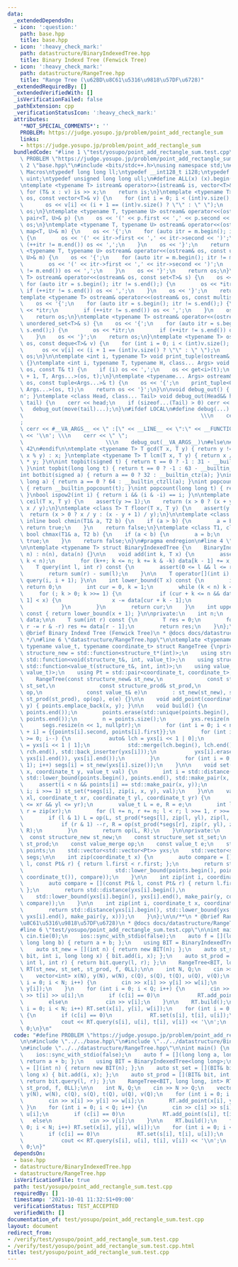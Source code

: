 ```yaml
---
data:
  _extendedDependsOn:
  - icon: ':question:'
    path: base.hpp
    title: base.hpp
  - icon: ':heavy_check_mark:'
    path: datastructure/BinaryIndexedTree.hpp
    title: Binary Indexd Tree (Fenwick Tree)
  - icon: ':heavy_check_mark:'
    path: datastructure/RangeTree.hpp
    title: "Range Tree (\u62BD\u8C61\u5316\u9818\u57DF\u6728)"
  _extendedRequiredBy: []
  _extendedVerifiedWith: []
  _isVerificationFailed: false
  _pathExtension: cpp
  _verificationStatusIcon: ':heavy_check_mark:'
  attributes:
    '*NOT_SPECIAL_COMMENTS*': ''
    PROBLEM: https://judge.yosupo.jp/problem/point_add_rectangle_sum
    links:
    - https://judge.yosupo.jp/problem/point_add_rectangle_sum
  bundledCode: "#line 1 \"test/yosupo/point_add_rectangle_sum.test.cpp\"\n#define\
    \ PROBLEM \"https://judge.yosupo.jp/problem/point_add_rectangle_sum\"\n\n#line\
    \ 2 \"base.hpp\"\n#include <bits/stdc++.h>\nusing namespace std;\n#pragma region\
    \ Macros\ntypedef long long ll;\ntypedef __int128_t i128;\ntypedef unsigned int\
    \ uint;\ntypedef unsigned long long ull;\n#define ALL(x) (x).begin(), (x).end()\n\
    \ntemplate <typename T> istream& operator>>(istream& is, vector<T>& v) {\n   \
    \ for (T& x : v) is >> x;\n    return is;\n}\ntemplate <typename T> ostream& operator<<(ostream&\
    \ os, const vector<T>& v) {\n    for (int i = 0; i < (int)v.size(); i++) {\n \
    \       os << v[i] << (i + 1 == (int)v.size() ? \"\" : \" \");\n    }\n    return\
    \ os;\n}\ntemplate <typename T, typename U> ostream& operator<<(ostream& os, const\
    \ pair<T, U>& p) {\n    os << '(' << p.first << ',' << p.second << ')';\n    return\
    \ os;\n}\ntemplate <typename T, typename U> ostream& operator<<(ostream& os, const\
    \ map<T, U>& m) {\n    os << '{';\n    for (auto itr = m.begin(); itr != m.end();)\
    \ {\n        os << '(' << itr->first << ',' << itr->second << ')';\n        if\
    \ (++itr != m.end()) os << ',';\n    }\n    os << '}';\n    return os;\n}\ntemplate\
    \ <typename T, typename U> ostream& operator<<(ostream& os, const unordered_map<T,\
    \ U>& m) {\n    os << '{';\n    for (auto itr = m.begin(); itr != m.end();) {\n\
    \        os << '(' << itr->first << ',' << itr->second << ')';\n        if (++itr\
    \ != m.end()) os << ',';\n    }\n    os << '}';\n    return os;\n}\ntemplate <typename\
    \ T> ostream& operator<<(ostream& os, const set<T>& s) {\n    os << '{';\n   \
    \ for (auto itr = s.begin(); itr != s.end();) {\n        os << *itr;\n       \
    \ if (++itr != s.end()) os << ',';\n    }\n    os << '}';\n    return os;\n}\n\
    template <typename T> ostream& operator<<(ostream& os, const multiset<T>& s) {\n\
    \    os << '{';\n    for (auto itr = s.begin(); itr != s.end();) {\n        os\
    \ << *itr;\n        if (++itr != s.end()) os << ',';\n    }\n    os << '}';\n\
    \    return os;\n}\ntemplate <typename T> ostream& operator<<(ostream& os, const\
    \ unordered_set<T>& s) {\n    os << '{';\n    for (auto itr = s.begin(); itr !=\
    \ s.end();) {\n        os << *itr;\n        if (++itr != s.end()) os << ',';\n\
    \    }\n    os << '}';\n    return os;\n}\ntemplate <typename T> ostream& operator<<(ostream&\
    \ os, const deque<T>& v) {\n    for (int i = 0; i < (int)v.size(); i++) {\n  \
    \      os << v[i] << (i + 1 == (int)v.size() ? \"\" : \" \");\n    }\n    return\
    \ os;\n}\n\ntemplate <int i, typename T> void print_tuple(ostream&, const T&)\
    \ {}\ntemplate <int i, typename T, typename H, class... Args> void print_tuple(ostream&\
    \ os, const T& t) {\n    if (i) os << ',';\n    os << get<i>(t);\n    print_tuple<i\
    \ + 1, T, Args...>(os, t);\n}\ntemplate <typename... Args> ostream& operator<<(ostream&\
    \ os, const tuple<Args...>& t) {\n    os << '{';\n    print_tuple<0, tuple<Args...>,\
    \ Args...>(os, t);\n    return os << '}';\n}\n\nvoid debug_out() { cerr << '\\\
    n'; }\ntemplate <class Head, class... Tail> void debug_out(Head&& head, Tail&&...\
    \ tail) {\n    cerr << head;\n    if (sizeof...(Tail) > 0) cerr << \", \";\n \
    \   debug_out(move(tail)...);\n}\n#ifdef LOCAL\n#define debug(...)           \
    \                                                        \\\n    cerr << \" \"\
    ;                                                                     \\\n   \
    \ cerr << #__VA_ARGS__ << \" :[\" << __LINE__ << \":\" << __FUNCTION__ << \"]\"\
    \ << '\\n'; \\\n    cerr << \" \";                                           \
    \                          \\\n    debug_out(__VA_ARGS__)\n#else\n#define debug(...)\
    \ 42\n#endif\n\ntemplate <typename T> T gcd(T x, T y) { return y != 0 ? gcd(y,\
    \ x % y) : x; }\ntemplate <typename T> T lcm(T x, T y) { return x / gcd(x, y)\
    \ * y; }\n\nint topbit(signed t) { return t == 0 ? -1 : 31 - __builtin_clz(t);\
    \ }\nint topbit(long long t) { return t == 0 ? -1 : 63 - __builtin_clzll(t); }\n\
    int botbit(signed a) { return a == 0 ? 32 : __builtin_ctz(a); }\nint botbit(long\
    \ long a) { return a == 0 ? 64 : __builtin_ctzll(a); }\nint popcount(signed t)\
    \ { return __builtin_popcount(t); }\nint popcount(long long t) { return __builtin_popcountll(t);\
    \ }\nbool ispow2(int i) { return i && (i & -i) == i; }\n\ntemplate <class T> T\
    \ ceil(T x, T y) {\n    assert(y >= 1);\n    return (x > 0 ? (x + y - 1) / y :\
    \ x / y);\n}\ntemplate <class T> T floor(T x, T y) {\n    assert(y >= 1);\n  \
    \  return (x > 0 ? x / y : (x - y + 1) / y);\n}\n\ntemplate <class T1, class T2>\
    \ inline bool chmin(T1& a, T2 b) {\n    if (a > b) {\n        a = b;\n       \
    \ return true;\n    }\n    return false;\n}\ntemplate <class T1, class T2> inline\
    \ bool chmax(T1& a, T2 b) {\n    if (a < b) {\n        a = b;\n        return\
    \ true;\n    }\n    return false;\n}\n#pragma endregion\n#line 4 \"datastructure/BinaryIndexedTree.hpp\"\
    \n\ntemplate <typename T> struct BinaryIndexedTree {\n    BinaryIndexedTree(int\
    \ n) : n(n), data(n) {}\n\n    void add(int k, T x) {\n        assert(0 <= k &&\
    \ k < n);\n        for (k++; k <= n; k += k & -k) data[k - 1] += x;\n    }\n\n\
    \    T query(int l, int r) const {\n        assert(0 <= l && l <= r && r <= n);\n\
    \        return sum(r) - sum(l);\n    }\n\n    T operator[](int i) const { return\
    \ query(i, i + 1); }\n\n    int lower_bound(T x) const {\n        if (x <= 0)\
    \ return 0;\n        int cur = 0, k = 1;\n        while (k < n) k <<= 1;\n   \
    \     for (; k > 0; k >>= 1) {\n            if (cur + k <= n && data[cur + k -\
    \ 1] < x) {\n                x -= data[cur + k - 1];\n                cur += k;\n\
    \            }\n        }\n        return cur;\n    }\n    int upper_bound(T x)\
    \ const { return lower_bound(x + 1); }\n\nprivate:\n    int n;\n    std::vector<T>\
    \ data;\n\n    T sum(int r) const {\n        T res = 0;\n        for (; r > 0;\
    \ r -= r & -r) res += data[r - 1];\n        return res;\n    }\n};\n\n/**\n *\
    \ @brief Binary Indexd Tree (Fenwick Tree)\n * @docs docs/datastructure/BinaryIndexedTree.md\n\
    \ */\n#line 6 \"datastructure/RangeTree.hpp\"\n\ntemplate <typename structure_t,\
    \ typename value_t, typename coordinate_t> struct RangeTree {\nprivate:\n    using\
    \ structure_new = std::function<structure_t*(int)>;\n    using structure_set =\
    \ std::function<void(structure_t&, int, value_t)>;\n    using structure_prod =\
    \ std::function<value_t(structure_t&, int, int)>;\n    using value_merge = std::function<value_t(value_t,\
    \ value_t)>;\n    using Pt = std::pair<coordinate_t, coordinate_t>;\n\npublic:\n\
    \    RangeTree(const structure_new& st_new,\n              const structure_set&\
    \ st_set,\n              const structure_prod& st_prod,\n              const value_merge&\
    \ op,\n              const value_t& e)\n        : st_new(st_new), st_set(st_set),\
    \ st_prod(st_prod), op(op), e(e) {}\n\n    void add_point(coordinate_t x, coordinate_t\
    \ y) { points.emplace_back(x, y); }\n\n    void build() {\n        std::sort(points.begin(),\
    \ points.end());\n        points.erase(std::unique(points.begin(), points.end()),\
    \ points.end());\n        n = points.size();\n        yxs.resize(n << 1);\n  \
    \      segs.resize(n << 1, nullptr);\n        for (int i = 0; i < n; i++) yxs[n\
    \ + i] = {{points[i].second, points[i].first}};\n        for (int i = n - 1; i\
    \ >= 0; i--) {\n            auto& lch = yxs[i << 1 | 0];\n            auto& rch\
    \ = yxs[i << 1 | 1];\n            std::merge(lch.begin(), lch.end(), rch.begin(),\
    \ rch.end(), std::back_inserter(yxs[i]));\n            yxs[i].erase(std::unique(yxs[i].begin(),\
    \ yxs[i].end()), yxs[i].end());\n        }\n        for (int i = 0; i < (n <<\
    \ 1); i++) segs[i] = st_new(yxs[i].size());\n    }\n\n    void set(coordinate_t\
    \ x, coordinate_t y, value_t val) {\n        int i = std::distance(points.begin(),\
    \ std::lower_bound(points.begin(), points.end(), std::make_pair(x, y)));\n   \
    \     assert(i < n && points[i] == std::make_pair(x, y));\n        for (i += n;\
    \ i; i >>= 1) st_set(*segs[i], zip(i, x, y), val);\n    }\n\n    value_t query(coordinate_t\
    \ xl, coordinate_t xr, coordinate_t yl, coordinate_t yr) {\n        assert(xl\
    \ <= xr && yl <= yr);\n        value_t L = e, R = e;\n        int l = zip(xl),\
    \ r = zip(xr);\n        for (l += n, r += n; l < r; l >>= 1, r >>= 1) {\n    \
    \        if (l & 1) L = op(L, st_prod(*segs[l], zip(l, yl), zip(l, yr))), l++;\n\
    \            if (r & 1) --r, R = op(st_prod(*segs[r], zip(r, yl), zip(r, yr)),\
    \ R);\n        }\n        return op(L, R);\n    }\n\nprivate:\n    int n;\n  \
    \  const structure_new st_new;\n    const structure_set st_set;\n    const structure_prod\
    \ st_prod;\n    const value_merge op;\n    const value_t e;\n    std::vector<Pt>\
    \ points;\n    std::vector<std::vector<Pt>> yxs;\n    std::vector<structure_t*>\
    \ segs;\n\n    int zip(coordinate_t x) {\n        auto compare = [](const Pt&\
    \ l, const Pt& r) { return l.first < r.first; };\n        return std::distance(points.begin(),\n\
    \                             std::lower_bound(points.begin(), points.end(), make_pair(x,\
    \ coordinate_t()), compare));\n    }\n\n    int zip(int i, coordinate_t y) {\n\
    \        auto compare = [](const Pt& l, const Pt& r) { return l.first < r.first;\
    \ };\n        return std::distance(yxs[i].begin(),\n                         \
    \    std::lower_bound(yxs[i].begin(), yxs[i].end(), make_pair(y, coordinate_t()),\
    \ compare));\n    }\n\n    int zip(int i, coordinate_t x, coordinate_t y) {\n\
    \        return std::distance(yxs[i].begin(), std::lower_bound(yxs[i].begin(),\
    \ yxs[i].end(), make_pair(y, x)));\n    }\n};\n\n/**\n * @brief Range Tree (\u62BD\
    \u8C61\u5316\u9818\u57DF\u6728)\n * @docs docs/datastructure/RangeTree.md\n */\n\
    #line 6 \"test/yosupo/point_add_rectangle_sum.test.cpp\"\n\nint main() {\n   \
    \ cin.tie(0);\n    ios::sync_with_stdio(false);\n    auto f = [](long long a,\
    \ long long b) { return a + b; };\n    using BIT = BinaryIndexedTree<long long>;\n\
    \    auto st_new = [](int n) { return new BIT(n); };\n    auto st_set = [](BIT&\
    \ bit, int i, long long x) { bit.add(i, x); };\n    auto st_prod = [](BIT& bit,\
    \ int l, int r) { return bit.query(l, r); };\n    RangeTree<BIT, long long, int>\
    \ RT(st_new, st_set, st_prod, f, 0LL);\n\n    int N, Q;\n    cin >> N >> Q;\n\
    \    vector<int> x(N), y(N), w(N), c(Q), s(Q), t(Q), u(Q), v(Q);\n    for (int\
    \ i = 0; i < N; i++) {\n        cin >> x[i] >> y[i] >> w[i];\n        RT.add_point(x[i],\
    \ y[i]);\n    }\n    for (int i = 0; i < Q; i++) {\n        cin >> c[i] >> s[i]\
    \ >> t[i] >> u[i];\n        if (c[i] == 0)\n            RT.add_point(s[i], t[i]);\n\
    \        else\n            cin >> v[i];\n    }\n\n    RT.build();\n    for (int\
    \ i = 0; i < N; i++) RT.set(x[i], y[i], w[i]);\n    for (int i = 0; i < Q; i++)\
    \ {\n        if (c[i] == 0)\n            RT.set(s[i], t[i], u[i]);\n        else\n\
    \            cout << RT.query(s[i], u[i], t[i], v[i]) << '\\n';\n    }\n    return\
    \ 0;\n}\n"
  code: "#define PROBLEM \"https://judge.yosupo.jp/problem/point_add_rectangle_sum\"\
    \n\n#include \"../../base.hpp\"\n#include \"../../datastructure/BinaryIndexedTree.hpp\"\
    \n#include \"../../datastructure/RangeTree.hpp\"\n\nint main() {\n    cin.tie(0);\n\
    \    ios::sync_with_stdio(false);\n    auto f = [](long long a, long long b) {\
    \ return a + b; };\n    using BIT = BinaryIndexedTree<long long>;\n    auto st_new\
    \ = [](int n) { return new BIT(n); };\n    auto st_set = [](BIT& bit, int i, long\
    \ long x) { bit.add(i, x); };\n    auto st_prod = [](BIT& bit, int l, int r) {\
    \ return bit.query(l, r); };\n    RangeTree<BIT, long long, int> RT(st_new, st_set,\
    \ st_prod, f, 0LL);\n\n    int N, Q;\n    cin >> N >> Q;\n    vector<int> x(N),\
    \ y(N), w(N), c(Q), s(Q), t(Q), u(Q), v(Q);\n    for (int i = 0; i < N; i++) {\n\
    \        cin >> x[i] >> y[i] >> w[i];\n        RT.add_point(x[i], y[i]);\n   \
    \ }\n    for (int i = 0; i < Q; i++) {\n        cin >> c[i] >> s[i] >> t[i] >>\
    \ u[i];\n        if (c[i] == 0)\n            RT.add_point(s[i], t[i]);\n     \
    \   else\n            cin >> v[i];\n    }\n\n    RT.build();\n    for (int i =\
    \ 0; i < N; i++) RT.set(x[i], y[i], w[i]);\n    for (int i = 0; i < Q; i++) {\n\
    \        if (c[i] == 0)\n            RT.set(s[i], t[i], u[i]);\n        else\n\
    \            cout << RT.query(s[i], u[i], t[i], v[i]) << '\\n';\n    }\n    return\
    \ 0;\n}"
  dependsOn:
  - base.hpp
  - datastructure/BinaryIndexedTree.hpp
  - datastructure/RangeTree.hpp
  isVerificationFile: true
  path: test/yosupo/point_add_rectangle_sum.test.cpp
  requiredBy: []
  timestamp: '2021-10-01 11:32:51+09:00'
  verificationStatus: TEST_ACCEPTED
  verifiedWith: []
documentation_of: test/yosupo/point_add_rectangle_sum.test.cpp
layout: document
redirect_from:
- /verify/test/yosupo/point_add_rectangle_sum.test.cpp
- /verify/test/yosupo/point_add_rectangle_sum.test.cpp.html
title: test/yosupo/point_add_rectangle_sum.test.cpp
---
```

